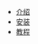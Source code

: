 *   [介绍](blog/Introduction/README.md)
*   [安装](blog/Install/README.md)
*   [教程](blog/tutorial/README.md)
